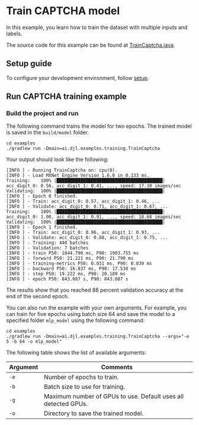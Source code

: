 # Train CAPTCHA model

In this example, you learn how to train the dataset with multiple inputs and labels.

The source code for this example can be found at [TrainCaptcha.java](https://github.com/deepjavalibrary/djl/blob/master/examples/src/main/java/ai/djl/examples/training/TrainCaptcha.java).

## Setup guide

To configure your development environment, follow [setup](../../docs/development/setup.md).

## Run CAPTCHA training example

### Build the project and run

The following command trains the model for two epochs. The trained model is saved in the `build/model` folder.

```
cd examples
./gradlew run -Dmain=ai.djl.examples.training.TrainCaptcha
```

Your output should look like the following:

```text
[INFO ] - Running TrainCaptcha on: cpu(0).
[INFO ] - Load MXNet Engine Version 1.6.0 in 0.133 ms.
Training:    100% |████████████████████████████████████████| acc_digit_0: 0.56, acc_digit_1: 0.41, ..., speed: 17.10 images/sec
Validating:  100% |████████████████████████████████████████|
[INFO ] - Epoch 0 finished.
[INFO ] - Train: acc_digit_0: 0.57, acc_digit_1: 0.46, ...
[INFO ] - Validate: acc_digit_0: 0.71, acc_digit_1: 0.67, ...
Training:    100% |████████████████████████████████████████| acc_digit_0: 1.00, acc_digit_1: 0.91, ..., speed: 18.68 images/sec
Validating:  100% |████████████████████████████████████████|
[INFO ] - Epoch 1 finished.
[INFO ] - Train: acc_digit_0: 0.96, acc_digit_1: 0.93, ...
[INFO ] - Validate: acc_digit_0: 0.88, acc_digit_1: 0.75, ...
[INFO ] - Training: 440 batches
[INFO ] - Validation: 7 batches
[INFO ] - train P50: 1844.790 ms, P90: 1903.755 ms
[INFO ] - forward P50: 21.221 ms, P90: 21.790 ms
[INFO ] - training-metrics P50: 0.031 ms, P90: 0.039 ms
[INFO ] - backward P50: 16.837 ms, P90: 17.538 ms
[INFO ] - step P50: 19.222 ms, P90: 20.189 ms
[INFO ] - epoch P50: 843.087 s, P90: 843.087 s
```

The results show that you reached 88 percent validation accuracy at the end of the second epoch.

You can also run the example with your own arguments. For example, you can train for five epochs using batch size 64 and save the model to a specified folder `mlp_model` using the following command:

```
cd examples
./gradlew run -Dmain=ai.djl.examples.training.TrainCaptcha --args="-e 5 -b 64 -o mlp_model"
```

The following table shows the list of available arguments:


 | Argument   | Comments                                 |
 | ---------- | ---------------------------------------- |
 | `-e`       | Number of epochs to train. |
 | `-b`       | Batch size to use for training. |
 | `-g`       | Maximum number of GPUs to use. Default uses all detected GPUs. |
 | `-o`       | Directory to save the trained model. |
